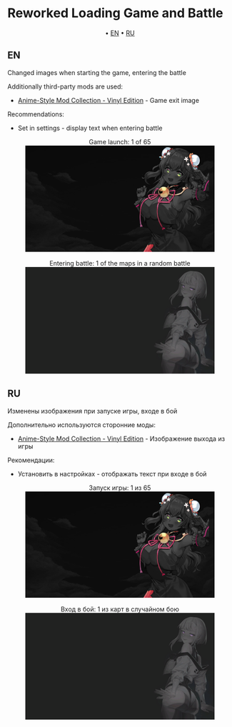 # Reworked Loading Game and Battle

<p align="center">
	&bull; <a href="#en">EN</a> &bull; <a href="#ru">RU</a> 
</p>

## EN

Changed images when starting the game, entering the battle

Additionally third-party mods are used:
- [Anime-Style Mod Collection - Vinyl Edition](https://wgmods.net/5827/) - Game exit image

Recommendations:
- Set in settings - display text when entering battle

<figure style="text-align: center;">
  <figcaption>Game launch: 1 of 65</figcaption>
  <img src="./assets/images/1ofgame.png" alt="Preview"/>
</figure>

<figure style="text-align: center;">
  <figcaption>Entering battle: 1 of the maps in a random battle</figcaption>
  <img src="./assets/images/1ofmaps.png" alt="Preview"/>
</figure>

## RU

Изменены изображения при запуске игры, входе в бой

Дополнительно используются сторонние моды:
- [Anime-Style Mod Collection - Vinyl Edition](https://wgmods.net/5827/) - Изображение выхода из игры

Рекомендации:
- Установить в настройках - отображать текст при входе в бой

<figure style="text-align: center;">
  <figcaption>Запуск игры: 1 из 65</figcaption>
  <img src="./assets/images/1ofgame.png" alt="Preview"/>
</figure>
<figure style="text-align: center;">
  <figcaption>Вход в бой: 1 из карт в случайном бою</figcaption>
  <img src="./assets/images/1ofmaps.png" alt="Preview"/>
</figure>